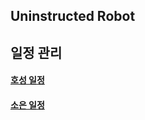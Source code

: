 ## Uninstructed Robot


## 일정 관리

#### [호성 일정](https://github.com/choibigo/uninstructed_robot/blob/main/docs/md/hosung.md)
#### [소은 일정](https://github.com/choibigo/uninstructed_robot/blob/main/docs/md/soeun.md)